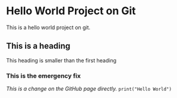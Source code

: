 # Hello World Project on Git

This is a hello world project on git.

## This is a heading
This heading is smaller than the first heading




### This is the emergency fix
*This is a change on the GitHub page directly.*
`
print("Hello World")
`
